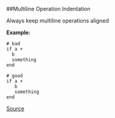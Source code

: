 ##Multiline Operation Indentation

Always keep multiline operations aligned

**Example:**

```
# bad
if a +
  b
  something
end

# good
if a +
   b
   something
end
```

[Source](http://www.rubydoc.info/gems/rubocop/RuboCop/Cop/Style/MultilineOperationIndentation)
